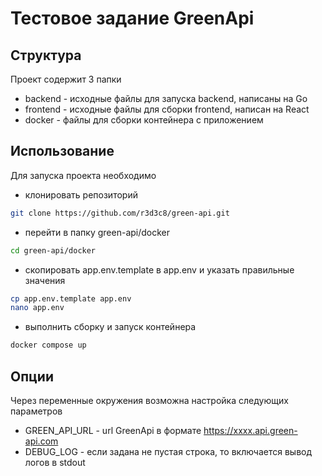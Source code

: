 # Тестовое задание GreenApi

## Структура

Проект содержит 3 папки
- backend - исходные файлы для запуска backend, написаны на Go
- frontend - исходные файлы для сборки frontend, написан на React
- docker - файлы для сборки контейнера с приложением


## Использование

Для запуска проекта необходимо
- клонировать репозиторий
```bash
git clone https://github.com/r3d3c8/green-api.git
```
- перейти в папку green-api/docker
```bash
cd green-api/docker
```

- скопировать app.env.template в app.env и указать правильные значения
```bash
cp app.env.template app.env
nano app.env
```

- выполнить сборку и запуск контейнера
```bash
docker compose up
```

## Опции

Через переменные окружения возможна настройка следующих параметров 
- GREEN_API_URL - url GreenApi в формате https://xxxx.api.green-api.com
- DEBUG_LOG - если задана не пустая строка, то включается вывод логов в stdout


